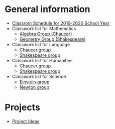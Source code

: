 # General information
* [Classrom Schedule for 2019-2020 School Year](Schedule2019-2020.pdf)
* Classwork list for Mathematics
    * [Algebra Group (Chaucer)](algebra_work)
    * [Geometry Group (Shakespeare)](geometry_work)
* Classwork list for Language
    * [Chaucer group](language_chaucer_work)
    * [Shakespeare group](language_shakespeare_work)
* Classwork list for Humanities
    * [Chaucer group](humanities_chaucer_work)
    * [Shakespeare group](humanities_shakespeare_work)
* Classwork list for Science
    * [Einstein group](science_einstein_work)
    * [Newton group](science_newton_work)
# Projects
* [Project Ideas](project_ideas.md)
